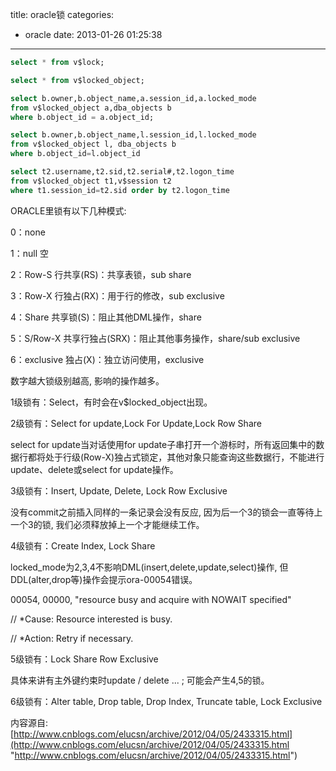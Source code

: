 title: oracle锁
categories:
  - oracle
date: 2013-01-26 01:25:38
---

```sql
select * from v$lock;

select * from v$locked_object;

select b.owner,b.object_name,a.session_id,a.locked_mode
from v$locked_object a,dba_objects b
where b.object_id = a.object_id;

select b.owner,b.object_name,l.session_id,l.locked_mode
from v$locked_object l, dba_objects b
where b.object_id=l.object_id

select t2.username,t2.sid,t2.serial#,t2.logon_time 
from v$locked_object t1,v$session t2 
where t1.session_id=t2.sid order by t2.logon_time
```

ORACLE里锁有以下几种模式:

0：none

1：null 空

2：Row-S 行共享(RS)：共享表锁，sub share

3：Row-X 行独占(RX)：用于行的修改，sub exclusive

4：Share 共享锁(S)：阻止其他DML操作，share

5：S/Row-X 共享行独占(SRX)：阻止其他事务操作，share/sub exclusive

6：exclusive 独占(X)：独立访问使用，exclusive

数字越大锁级别越高, 影响的操作越多。

1级锁有：Select，有时会在v$locked_object出现。

2级锁有：Select for update,Lock For Update,Lock Row Share

select for update当对话使用for update子串打开一个游标时，所有返回集中的数据行都将处于行级(Row-X)独占式锁定，其他对象只能查询这些数据行，不能进行update、delete或select for update操作。

3级锁有：Insert, Update, Delete, Lock Row Exclusive

没有commit之前插入同样的一条记录会没有反应, 因为后一个3的锁会一直等待上一个3的锁, 我们必须释放掉上一个才能继续工作。

4级锁有：Create Index, Lock Share

locked_mode为2,3,4不影响DML(insert,delete,update,select)操作, 但DDL(alter,drop等)操作会提示ora-00054错误。

00054, 00000, "resource busy and acquire with NOWAIT specified"

// *Cause: Resource interested is busy.

// *Action: Retry if necessary.

5级锁有：Lock Share Row Exclusive

具体来讲有主外键约束时update / delete ... ; 可能会产生4,5的锁。

6级锁有：Alter table, Drop table, Drop Index, Truncate table, Lock Exclusive

 

内容源自:[http://www.cnblogs.com/elucsn/archive/2012/04/05/2433315.html](http://www.cnblogs.com/elucsn/archive/2012/04/05/2433315.html "http://www.cnblogs.com/elucsn/archive/2012/04/05/2433315.html")
